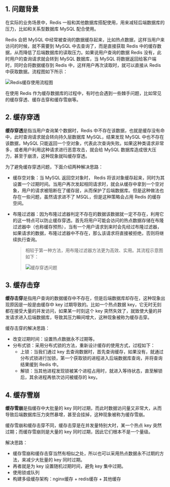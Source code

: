 ## 1. 问题背景

在实际的业务场景中，Redis 一般和其他数据库搭配使用，用来减轻后端数据库的压力，比如和关系型数据库 MySQL 配合使用。

Redis 会把 MySQL 中经常被查询的数据缓存起来，比如热点数据，这样当用户来访问的时候，就不需要到 MySQL 中去查询了，而是直接获取 Redis 中的缓存数据，从而降低了后端数据库的读取压力。如果说用户查询的数据 Redis 没有，此时用户的查询请求就会转到 MySQL 数据库，当 MySQL 将数据返回给客户端时，同时会将数据缓存到 Redis 中，这样用户再次读取时，就可以直接从 Redis 中获取数据。流程图如下所示：

![Redis缓存使用流程图](../../resources/images/notebook/数据库/Redis/1K924O02-0.gif)

在使用 Redis 作为缓存数据库的过程中，有时也会遇到一些棘手问题，比如常见的缓存穿透、缓存击穿和缓存雪崩等。

## 2. 缓存穿透

**缓存穿透**是指当用户查询某个数据时，Redis 中不存在该数据，也就是缓存没有命中，此时查询请求就会转向持久层数据库 MySQL，结果发现 MySQL 中也不存在该数据，MySQL 只能返回一个空对象，代表此次查询失败。如果这种类请求非常多，或者用户利用这种请求进行恶意攻击，就会给 MySQL 数据库造成很大压力，甚至于崩溃，这种现象就叫缓存穿透。

为了避免缓存穿透问题，下面介绍两种解决思路：

- 缓存空对象：当 MySQL 返回空对象时， Redis 将该对象缓存起来，同时为其设置一个过期时间。当用户再次发起相同请求时，就会从缓存中拿到一个空对象，用户的请求被阻断在了缓存层，从而保护了后端数据库。但是这种做法也存在一些问题，虽然请求进不了 MSQL，但是这种策略会占用 Redis 的缓存空间。

- 布隆过滤器：因为布隆过滤器判定不存在的数据该数据就一定不存在，利用它的这一特点可以防止缓存穿透。首先将用户可能会访问的热点数据存储在布隆过滤器中（也称缓存预热），当有一个用户请求到来时会先经过布隆过滤器，如果请求的数据，布隆过滤器中不存在，那么该请求将直接被拒绝，否则将继续执行查询。

  > 相较于第一种方法，用布隆过滤器方法更为高效、实用。其流程示意图如下：
  >
  > ![缓存穿透问题](../../resources/images/notebook/数据库/Redis/1K924O21-1.gif)

## 3. 缓存击穿

**缓存击穿**是指用户查询的数据缓存中不存在，但是后端数据库却存在，这种现象出现原因是一般是由缓存中 key 过期导致的。比如一个热点数据 key，它无时无刻都在接受大量的并发访问，如果某一时刻这个 key 突然失效了，就致使大量的并发请求进入后端数据库，导致其压力瞬间增大，这种现象被称为缓存击穿。

缓存击穿的解决思路：

- 改变过期时间：设置热点数据永不过期等。
- 分布式锁：采用分布式锁的方法，重新设计缓存的使用方式，过程如下：
  - 上锁：当我们通过 key 去查询数据时，首先查询缓存，如果没有，就通过分布式锁进行加锁，第一个获取锁的进程进入后端数据库查询，并将查询结果缓到 Redis 中。
  - 解锁：当其他进程发现锁被某个进程占用时，就进入等待状态，直至解锁后，其余进程再依次访问被缓存的 key。

## 4. 缓存雪崩

**缓存雪崩**是指缓存中大批量的 key 同时过期，而此时数据访问量又非常大，从而导致后端数据库压力突然暴增，甚至会挂掉，这种现象被称为缓存雪崩。

缓存雪崩和缓存击穿不同，缓存击穿是在并发量特别大时，某一个热点 key 突然过期；而缓存雪崩则是大量的 key 同时过期，因此它们根本不是一个量级。

解决思路：

- 缓存雪崩和缓存击穿当然有相似之处，所以也可以采用热点数据永不过期的方法，来减少大批量的 key 同时过期。
- 再者就是为 key 设置随机过期时间，避免 key 集中过期。
- 使用锁或队列
- 构建多级缓存架构：nginx缓存 + redis缓存 + 其他缓存

